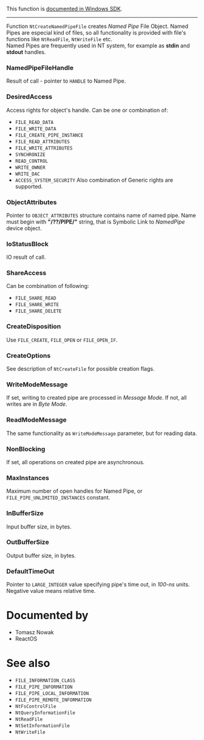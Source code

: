 This function is [documented in Windows SDK](https://learn.microsoft.com/en-us/windows/win32/devnotes/nt-create-named-pipe-file).

---

Function `NtCreateNamedPipeFile` creates *Named Pipe* File Object. Named Pipes are especial kind of files, so all functionality is provided with file's functions like `NtReadFile`, `NtWriteFile` etc. \
Named Pipes are frequently used in NT system, for example as **stdin** and **stdout** handles.

### NamedPipeFileHandle

Result of call - pointer to `HANDLE` to Named Pipe.

### DesiredAccess

Access rights for object's handle. Can be one or combination of:

* `FILE_READ_DATA`
* `FILE_WRITE_DATA`
* `FILE_CREATE_PIPE_INSTANCE`
* `FILE_READ_ATTRIBUTES`
* `FILE_WRITE_ATTRIBUTES`
* `SYNCHRONIZE`
* `READ_CONTROL`
* `WRITE_OWNER`
* `WRITE_DAC`
* `ACCESS_SYSTEM_SECURITY`
Also combination of Generic rights are supported.

### ObjectAttributes

Pointer to `OBJECT_ATTRIBUTES` structure contains name of named pipe. Name must begin with **"/??/PIPE/"** string, that is Symbolic Link to *NamedPipe* device object.

### IoStatusBlock

IO result of call.

### ShareAccess

Can be combination of following:

* `FILE_SHARE_READ`
* `FILE_SHARE_WRITE`
* `FILE_SHARE_DELETE`

### CreateDisposition

Use `FILE_CREATE`, `FILE_OPEN` or `FILE_OPEN_IF`.

### CreateOptions

See description of `NtCreateFile` for possible creation flags.

### WriteModeMessage

If set, writing to created pipe are processed in *Message Mode*. If not, all writes are in *Byte Mode*.

### ReadModeMessage

The same functionality as `WriteModeMessage` parameter, but for reading data.

### NonBlocking

If set, all operations on created pipe are asynchronous.

### MaxInstances

Maximum number of open handles for Named Pipe, or `FILE_PIPE_UNLIMITED_INSTANCES` constant.

### InBufferSize

Input buffer size, in bytes.

### OutBufferSize

Output buffer size, in bytes.

### DefaultTimeOut

Pointer to `LARGE_INTEGER` value specifying pipe's time out, in *100-ns* units. Negative value means relative time.

# Documented by

* Tomasz Nowak
* ReactOS

# See also

* `FILE_INFORMATION_CLASS`
* `FILE_PIPE_INFORMATION`
* `FILE_PIPE_LOCAL_INFORMATION`
* `FILE_PIPE_REMOTE_INFORMATION`
* `NtFsControlFile`
* `NtQueryInformationFile`
* `NtReadFile`
* `NtSetInformationFile`
* `NtWriteFile`
